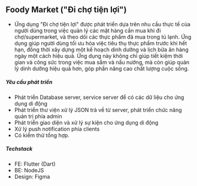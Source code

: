 ## Foody Market ("Đi chợ tiện lợi")
- Ứng dụng "Đi chợ tiện lợi" được phát triển dựa trên nhu cầu thực tế của người dùng trong việc quản lý các mặt hàng cần mua khi đi chợ/supermarket, và theo dõi các thực phẩm đã mua trong tủ lạnh. Ứng dụng giúp người dùng tối ưu hóa việc tiêu thụ thực phẩm trước khi hết hạn, đồng thời xây dựng một kế hoạch dinh dưỡng và lịch bữa ăn hàng ngày một cách hiệu quả. Ứng dụng này không chỉ giúp tiết kiệm thời gian và công sức trong việc mua sắm và nấu nướng, mà còn giúp quản lý dinh dưỡng hiệu quả hơn, góp phần nâng cao chất lượng cuộc sống.

##### Yêu cầu phát triển
- Phát triển Database server, service server để có các dữ liệu cho ứng dụng di động
- Phát triển thư viện xử lý JSON trả về từ server, phát triển chức năng quản trị phía admin
- Phát triển giao diện và xử lý sự kiện cho ứng dụng di động
- Xử lý push notification phía clients
- Có kiểm thử tổng hợp.

##### Techstack
- FE: Flutter (Dart)
- BE: NodeJS
- Design: Figma













